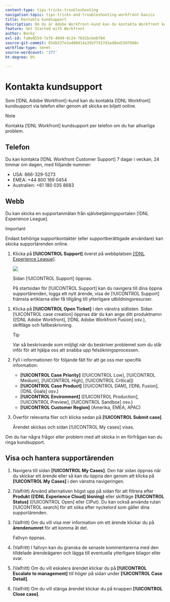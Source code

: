 ```yaml
---
content-type: tips-tricks-troubleshooting
navigation-topic: tips-tricks-and-troubleshooting-workfront-basics
title: Kontakta kundsupport
description: Om du är Adobe Workfront-kund kan du kontakta Workfront kundsupport per telefon eller genom att skicka en anmälan online. I den här artikeln finns anvisningar om hur du kontaktar kundsupport och hur du visar och hanterar dina supportärenden.
feature: Get Started with Workfront
author: Becky
exl-id: fa8e0559-7af6-4049-9c24-76d1bcbebf84
source-git-commit: 854b537e3a480d14a35bf7d17d1ed8ed1507660c
workflow-type: tm+mt
source-wordcount: '377'
ht-degree: 0%

---
```


# Kontakta kundsupport

<!--Audited: 12/2023-->

<!--
<p>(We need to keep this as a standalone article. It is linked in multiple articles and FAQs.)</p>
-->

Som [!DNL Adobe Workfront]-kund kan du kontakta [!DNL Workfront] kundsupport via telefon eller genom att skicka en biljett online.

>[!NOTE]
>
>Kontakta [!DNL Workfront] kundsupport per telefon om du har allvarliga problem.

## Telefon

Du kan kontakta [!DNL Workfront Customer Support] 7 dagar i veckan, 24 timmar om dagen, med följande nummer:

* USA: 866-329-5273
* EMEA: +44 800 169 0454
* Australien: +61 180 035 8683

<!--Old numbers - before 2/10/2025:

* US: 844-306-HELP(4357)
* EMEA: +44 1256 274200
* Australia: +61 1800 849259

-->

## Webb

Du kan skicka en supportanmälan från självbetjäningsportalen [!DNL Experience League].

>[!IMPORTANT]
>
>Endast behöriga supportkontakter (eller supportberättigade användare) kan skicka supportärenden online.


1. Klicka på **[!UICONTROL Support]** överst på webbplatsen [[!DNL Experience League]](https://experienceleague.adobe.com/sv).

   ![](assets/experience-league-top-navigation-with-support-highlighted.png)

   Sidan [!UICONTROL Support] öppnas.

   På startsidan för [!UICONTROL Support] kan du navigera till dina öppna supportärenden, logga ett nytt ärende, visa de [!UICONTROL Support] främsta artiklarna eller få tillgång till ytterligare utbildningsresurser.

<!--1. To submit a case, select the option **[!UICONTROL Open a support case]**, then click **[!UICONTROL Sign] In**.-->

1. Klicka på **[!UICONTROL Open Ticket]** i den vänstra sidlisten.
Sidan [!UICONTROL case creation] öppnas där du kan ange ditt produktnamn ([!DNL Adobe Workfront], [!DNL Adobe Workfront Fusion] osv.), skiftläge och fallbeskrivning.

   >[!TIP]
   >
   >Var så beskrivande som möjligt när du beskriver problemet som du står inför för att hjälpa oss att snabba upp felsökningsprocessen.


1. Fyll i informationen för följande fält för att ge oss mer specifik information:

   * **[!UICONTROL Case Priority]** ([!UICONTROL Low], [!UICONTROL Medium], [!UICONTROL High], [!UICONTROL Critical])
   * **[!UICONTROL Case Product]** ([!UICONTROL DAM], [!DNL Fusion], [!DNL Goals] osv.)
   * **[!UICONTROL Environment]** ([!UICONTROL Production], [!UICONTROL Preview], [!UICONTROL Sandbox] osv.)
   * **[!UICONTROL Customer Region]** (Amerika, EMEA, APAC)

1. Överför relevanta filer och klicka sedan på **[!UICONTROL Submit case]**.

   Ärendet skickas och sidan [!UICONTROL My cases] visas.

   <!--
   [](assets/all-cases-list-exl-support-portal.png)
   -->

Om du har några frågor eller problem med att skicka in en förfrågan kan du ringa kundsupport.


## Visa och hantera supportärenden

1. Navigera till sidan **[!UICONTROL My Cases]**. Den här sidan öppnas när du skickar ett ärende eller så kan du öppna den genom att klicka på **[!UICONTROL My Cases]** i den vänstra navigeringen.

1. (Valfritt) Använd alternativen högst upp på sidan för att filtrera efter **Produkt ([!DNL Experience Cloud] lösning)** eller skiftläge **[!UICONTROL Status]** ([!UICONTROL Open] eller ClPut). Du kan också använda rutan [!UICONTROL search] för att söka efter nyckelord som gäller dina supportärenden.

1. (Valfritt) Om du vill visa mer information om ett ärende klickar du på **ärendenumret** för att komma åt det.

   Fallvyn öppnas.

1. (Valfritt) I fallvyn kan du granska de senaste kommentarerna med den tilldelade ärendeägaren och lägga till eventuella ytterligare bilagor eller svar.

1. (Valfritt) Om du vill eskalera ärendet klickar du på **[!UICONTROL Escalate to management]** till höger på sidan under **[!UICONTROL Case Detail]**.

1. (Valfritt) Om du vill stänga ärendet klickar du på knappen **[!UICONTROL Close case]**.


<!--drafted: I took the information above from this blog post by Jon Chen (on September 13, 2022): https://experienceleaguecommunities.adobe.com/t5/workfront-blogs/how-to-submit-a-support-ticket-on-experience-league/ba-p/461737)

- this is the information that was there before - pointing to WorkfrontOne: 

If you are logged in as an Authorized Support Contact, you can contact Workfront Customer Support through the Workfront One site and create a case, formally called a ticket.

1. Log in to [**one.workfront.com**](https://one.workfront.com/) as an Authorized Support Contact.
1. On the **Home** page, click **Support**.

   ![](assets/supporthome-350x138.png)

   The Customer Support page displays.

   >[!NOTE]
   >
   >If you don't see the Support option on the Home page, you are not an Authorized Support Contact. Your Workfront administrator can contact Workfront Customer Support and request you be added an Authorized Support Contact. If you are the only Workfront administrator for your organization, contact the Workfront Support team by phone.

1. Complete the fields in the **Create a Support Case** form. All fields are required.  

   <table style="table-layout:auto">
    <tr>
        <td><strong>Subject</strong></td>
        <td>Type a brief question or explanation of the issue you are experiencing.</td>
    </tr>
    <tr>
        <td><strong>Description</strong></td>
        <td>Type a detailed description of the issue. Include as much information as possible.</td>
    </tr>
    <tr>
        <td><strong>Priority</strong></td>
        <td> </td>
    </tr>
    <tr>
        <td><strong>Case Product</strong></td>
        <td>Select the product in which you are experiencing the issue. If the issue is not related to a specific product, select None.</td>
    </tr>
    <tr>
        <td><strong>Product Area</strong></td>
        <td>Select the area of the product that best relates to the issue. If the related area is not listed in the drop-down menu, select Not Listed.</td>
    </tr>
    <tr>
        <td><strong>Environment</strong></td>
        <td>Select the environment in which the issue occurs. If you are seeing the issue in both the Production and Sandbox environments, please select Production.</td>
    </tr>
    <tr>
        <td><strong>Customer Region</strong></td>
        <td> </td>
    </tr>
   </table>

1. (Optional) Attach a file, such as an image or video file.

   1. At the bottom of the form, click **Upload File**.
   1. Click **Upload File**, then browse for and select the desired file.

      ![](assets/supportselectfile-350x368.png)

   1. Click **Done** to upload the file to the case.

1. Click **Submit** to submit the case to Workfront Customer Support.

-->


